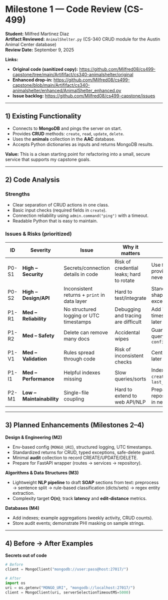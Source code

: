 # Milestone 1 — Code Review (CS-499)

**Student:** Milfred Martinez Diaz  
**Artifact Reviewed:** `AnimalShelter.py` (CS-340 CRUD module for the Austin Animal Center database)  
**Review Date:** September 9, 2025  

**Links:**  
- **Original code (sanitized copy):** https://github.com/Milfred08/cs499-capstone/tree/main/Artififact/cs340-animalshelter/original  
- **Enhanced drop-in:** https://github.com/Milfred08/cs499-capstone/blob/main/Artififact/cs340-animalshelter/enhanced/AnimalShelter_enhanced.py  
- **Issue backlog:** https://github.com/Milfred08/cs499-capstone/issues  


---

## 1) Existing Functionality

- Connects to **MongoDB** and pings the server on start.  
- Provides **CRUD** methods: `create`, `read`, `update`, `delete`.  
- Uses the **animals** collection in the **AAC** database.  
- Accepts Python dictionaries as inputs and returns MongoDB results.

**Value:** This is a clean starting point for refactoring into a small, secure service that supports my capstone goals.

---

## 2) Code Analysis

### Strengths
- Clear separation of CRUD actions in one class.  
- Basic input checks (required fields in `create`).  
- Connection reliability using `admin.command("ping")` with a timeout.  
- Readable Python that is easy to maintain.

### Issues & Risks (prioritized)

| ID | Severity | Issue | Why it matters | Fix Plan |
|---|---|---|---|---|
| P0-S1 | **High – Security** | Secrets/connection details in code | Risk of credential leaks; hard to rotate | Use `MONGO_URI` env var; provide `.env.example`; never commit real `.env` |
| P0-S2 | **High – Design/API** | Inconsistent returns + `print` in data layer | Hard to test/integrate | Standardize return shapes; raise typed exceptions; use `logging` |
| P1-R1 | **Med – Reliability** | No structured logging or UTC timestamps | Debugging and tracing are difficult | Add `logging` with UTC timestamps; request IDs later |
| P1-R2 | **Med – Safety** | Delete can remove many docs | Accidental wipes | Guard against empty query unless `confirm_delete=False` |
| P1-V1 | **Med – Validation** | Rules spread through code | Risk of inconsistent checks | Centralize validation; later move to pydantic |
| P1-I1 | **Med – Performance** | Helpful indexes missing | Slow queries/sorts | Index `animal_id`, `created_timestamp`, `last_modified_timestamp` |
| P2-M1 | **Low – Maintainability** | Single-file coupling | Hard to extend to web API/NLP | Prepare repository/service split in next milestone |

---

## 3) Planned Enhancements (Milestones 2–4)

**Design & Engineering (M2)**  
- Env-based config (`MONGO_URI`), structured logging, UTC timestamps.  
- Standardized returns for CRUD, typed exceptions, safe-delete guard.  
- Minimal **audit** collection to record CREATE/UPDATE/DELETE.  
- Prepare for FastAPI wrapper (routes → services → repository).

**Algorithms & Data Structures (M3)**  
- Lightweight **NLP pipeline** to draft **SOAP** sections from text: preprocess → sentence split → rule-based classification (dicts/sets) → regex entity extraction.  
- Complexity target **O(n)**; track **latency** and **edit-distance** metrics.

**Databases (M4)**  
- Add indexes; example aggregations (weekly activity, CRUD counts).  
- Store audit events; demonstrate PHI masking on sample strings.

---

## 4) Before → After Examples

**Secrets out of code**
```py
# Before
client = MongoClient("mongodb://user:pass@host:27017/")

# After
import os
uri = os.getenv("MONGO_URI", "mongodb://localhost:27017/")
client = MongoClient(uri, serverSelectionTimeoutMS=5000)
